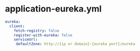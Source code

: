 # application-eureka.yml

```yaml
eureka:
  client:
    fetch-registry: false
    register-with-eureka: false
    serviceUrl:
     defaultZone: http://{ip or domain}:{eureka port}/eureka
```